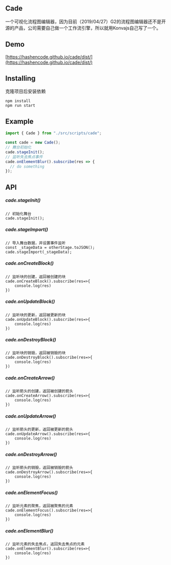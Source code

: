 ## Cade

一个可视化流程图编辑器，因为目前（2019/04/27）G2的流程图编辑器还不是开源的产品，公司需要自己做一个工作流引擎，所以就用Konvajs自己写了一个。



## Demo

[https://hashencode.github.io/cade/dist/](https://hashencode.github.io/cade/dist/)



## Installing

克隆项目后安装依赖

```
npm install
npm run start
```



## Example

```javascript
import { Cade } from "./src/scripts/cade";

const cade = new Cade();
// 舞台初始化
cade.stageInit();
// 监听失去焦点事件
cade.onElementBlur().subscribe(res => {
  // do something
});
```



## API

##### cade.stageInit()

```
// 初始化舞台
cade.stageInit();
```

##### cade.stageImport()

```
// 导入舞台数据，并设置事件监听
const _stageData = otherStage.toJSON();
cade.stageImport(_stageData);
```

##### cade.onCreateBlock()

```
// 监听块的创建，返回被创建的块
cade.onCreateBlock().subscribe(res=>{
	console.log(res)
})
```

##### cade.onUpdateBlock()

```
// 监听块的更新，返回被更新的块
cade.onUpdateBlock().subscribe(res=>{
	console.log(res)
})
```

##### cade.onDestroyBlock()

```
// 监听块的销毁，返回被销毁的块
cade.onDestroyBlock().subscribe(res=>{
	console.log(res)
})
```

##### cade.onCreateArrow()

```
// 监听箭头的创建，返回被创建的箭头
cade.onCreateArrow().subscribe(res=>{
	console.log(res)
})
```

##### cade.onUpdateArrow()

```
// 监听箭头的更新，返回被更新的箭头
cade.onUpdateArrow().subscribe(res=>{
	console.log(res)
})
```

##### cade.onDestroyArrow()

```
// 监听箭头的销毁，返回被销毁的箭头
cade.onDestroyArrow().subscribe(res=>{
	console.log(res)
})
```

##### cade.onElementFocus()

```
// 监听元素的聚焦，返回被聚焦的元素
cade.onElementFocus().subscribe(res=>{
	console.log(res)
})
```

##### cade.onElementBlur()

```
// 监听元素的失去焦点，返回失去焦点的元素
cade.onElementBlur().subscribe(res=>{
	console.log(res)
})
```




